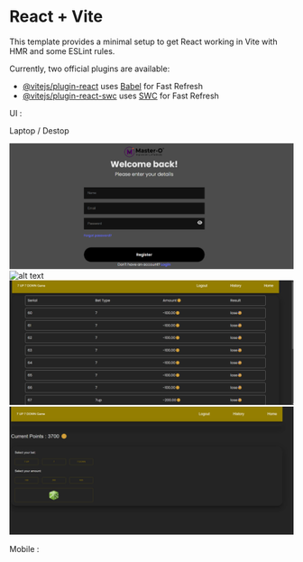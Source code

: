 # React + Vite

This template provides a minimal setup to get React working in Vite with HMR and some ESLint rules.

Currently, two official plugins are available:

- [@vitejs/plugin-react](https://github.com/vitejs/vite-plugin-react/blob/main/packages/plugin-react/README.md) uses [Babel](https://babeljs.io/) for Fast Refresh
- [@vitejs/plugin-react-swc](https://github.com/vitejs/vite-plugin-react-swc) uses [SWC](https://swc.rs/) for Fast Refresh


UI : 

Laptop / Destop 

![alt text](image.png)
![
    ![alt text](image-2.png)
](image-1.png)
![alt text](image-3.png)
![alt text](image-4.png)

Mobile : 

